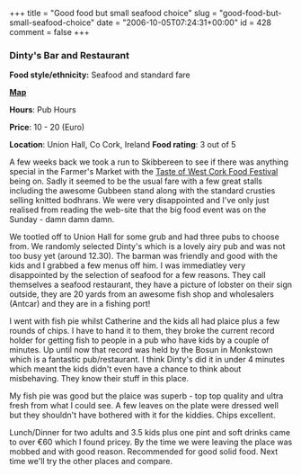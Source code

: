 +++
title = "Good food but small seafood choice"
slug = "good-food-but-small-seafood-choice"
date = "2006-10-05T07:24:31+00:00"
id = 428
comment = false
+++

### Dinty's Bar and Restaurant

**Food style/ethnicity:** Seafood and standard fare

**[Map](http://local.live.com/?v=2&sp=Point.sksqtpg74bh4_Dinty%2527s%2520Pub%2520Union%2520Hall___)**

**Hours**: Pub Hours

**Price**: 10 - 20 (Euro)

**Location**: Union Hall, Co Cork, Ireland
**Food rating**: 3 out of 5

A few weeks back we took a run to Skibbereen to see if there was anything special in the Farmer's Market with the [Taste of West Cork Food Festival](http://www.skibbereen.ie/taste-of-west-cork.htm) being on. Sadly it seemed to be the usual fare with a few great stalls including the awesome Gubbeen stand along with the standard crusties selling knitted bodhrans. We were very disappointed and I've only just realised from reading the web-site that the big food event was on the Sunday - damn damn damn.

We tootled off to Union Hall for some grub and had three pubs to choose from. We randomly selected Dinty's which is a lovely airy pub and was not too busy yet (around 12.30). The barman was friendly and good with the kids and I grabbed a few menus off him. I was immediatley very disappointed by the selection of seafood for a few reasons. They call themselves a seafood restaurant, they have a picture of lobster on their sign outside, they are 20 yards from an awesome fish shop and wholesalers (Antcar) and they are in a fishing port! 

I went with fish pie whilst Catherine and the kids all had plaice plus a few rounds of chips. I have to hand it to them, they broke the current record holder for getting fish to people in a pub who have kids by a couple of minutes. Up until now that record was held by the Bosun in Monkstown which is a fantastic pub/restaurant. I think Dinty's did it in under 4 minutes which meant the kids didn't even have a chance to think about misbehaving. They know their stuff in this place.

My fish pie was good but the plaice was superb - top top quality and ultra fresh from what I could see. A few leaves on the plate were dressed well but they shouldn't have bothered with it for the kiddies. Chips excellent.

Lunch/Dinner for two adults and 3.5 kids plus one pint and soft drinks came to over €60 which I found pricey. By the time we were leaving the place was mobbed and with good reason. Recommended for good solid food. Next time we'll try the other places and compare.
